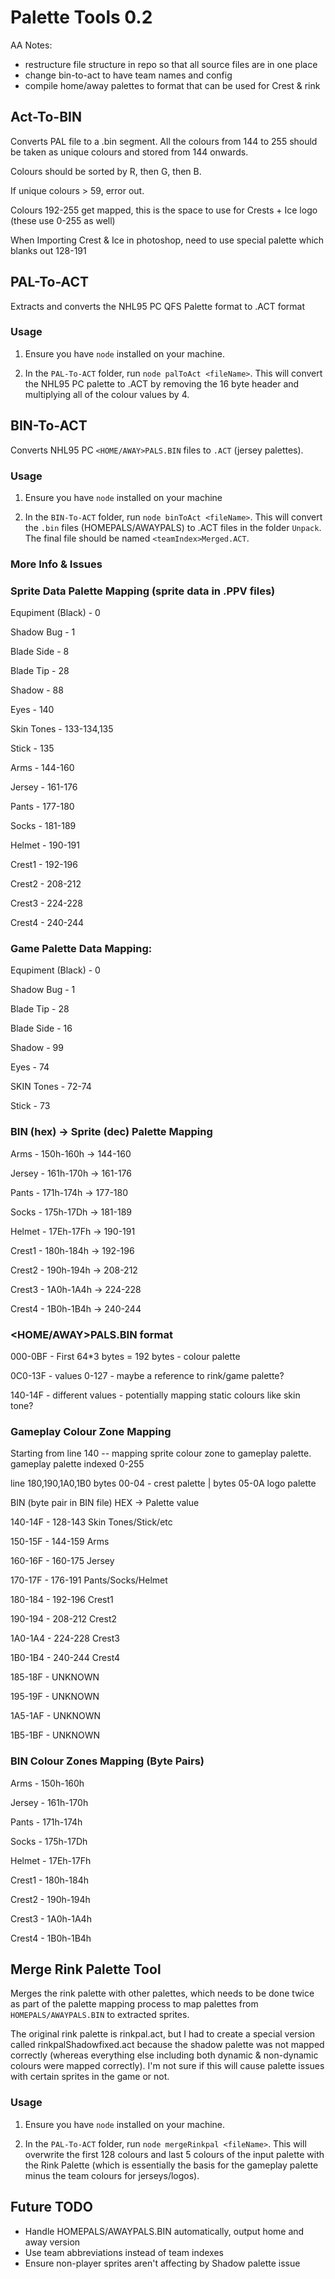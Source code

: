 # Palette Tools 0.2

AA Notes:
- restructure file structure in repo so that all source files are in one place
- change bin-to-act to have team names and config
- compile home/away palettes to format that can be used for Crest & rink

## Act-To-BIN
Converts PAL file to a .bin segment. All the colours from 144 to 255 should be taken as unique colours and stored from 144 onwards. 

Colours should be sorted by R, then G, then B.

If unique colours > 59, error out.

Colours 192-255 get mapped, this is the space to use for Crests + Ice logo (these use 0-255 as well)

When Importing Crest & Ice in photoshop, need to use special palette which blanks out 128-191


## PAL-To-ACT
Extracts and converts the NHL95 PC QFS Palette format to .ACT format

### Usage
1. Ensure you have `node` installed on your machine.

2. In the `PAL-To-ACT` folder, run `node palToAct <fileName>`. This will convert the NHL95 PC palette to .ACT by removing the 16 byte header and multiplying all of the colour values by 4.

## BIN-To-ACT
Converts NHL95 PC `<HOME/AWAY>PALS.BIN` files to `.ACT` (jersey palettes).

### Usage
1. Ensure you have `node` installed on your machine

2. In the `BIN-To-ACT` folder, run `node binToAct <fileName>`. This will convert the `.bin` files (HOMEPALS/AWAYPALS) to .ACT files in the folder `Unpack`. The final file should be named `<teamIndex>Merged.ACT`.

### More Info & Issues

### Sprite Data Palette Mapping (sprite data in .PPV files)
Equpiment (Black) - 0

Shadow Bug - 1

Blade Side - 8

Blade Tip - 28

Shadow - 88

Eyes - 140

Skin Tones - 133-134,135

Stick - 135

Arms - 144-160

Jersey - 161-176

Pants - 177-180

Socks - 181-189

Helmet - 190-191

Crest1 - 192-196

Crest2 - 208-212

Crest3 - 224-228

Crest4 - 240-244


### Game Palette Data Mapping:
Equpiment (Black) - 0

Shadow Bug - 1

Blade Tip - 28

Blade Side - 16

Shadow - 99

Eyes - 74

SKIN Tones - 72-74

Stick - 73

### BIN (hex) -> Sprite (dec) Palette Mapping
Arms - 150h-160h -> 144-160

Jersey - 161h-170h -> 161-176

Pants - 171h-174h -> 177-180

Socks - 175h-17Dh -> 181-189

Helmet - 17Eh-17Fh -> 190-191

Crest1 - 180h-184h -> 192-196

Crest2 - 190h-194h -> 208-212

Crest3 - 1A0h-1A4h -> 224-228

Crest4 - 1B0h-1B4h -> 240-244

### <HOME/AWAY>PALS.BIN format
000-0BF - First 64*3 bytes = 192 bytes - colour palette

0C0-13F - values 0-127 - maybe a reference to rink/game palette?

140-14F - different values - potentially mapping static colours like skin tone?

### Gameplay Colour Zone Mapping
Starting from line 140 -- mapping sprite colour zone to gameplay palette. gameplay palette indexed 0-255

line 180,190,1A0,1B0 bytes 00-04 - crest palette | bytes 05-0A logo palette

BIN (byte pair in BIN file) HEX -> Palette value

140-14F - 128-143 Skin Tones/Stick/etc

150-15F - 144-159 Arms

160-16F - 160-175 Jersey

170-17F - 176-191 Pants/Socks/Helmet

180-184 - 192-196 Crest1

190-194 - 208-212 Crest2

1A0-1A4 - 224-228 Crest3

1B0-1B4 - 240-244 Crest4

185-18F - UNKNOWN

195-19F - UNKNOWN

1A5-1AF - UNKNOWN

1B5-1BF - UNKNOWN


### BIN Colour Zones Mapping (Byte Pairs)
Arms - 150h-160h

Jersey - 161h-170h

Pants - 171h-174h

Socks - 175h-17Dh

Helmet - 17Eh-17Fh

Crest1 - 180h-184h

Crest2 - 190h-194h

Crest3 - 1A0h-1A4h

Crest4 - 1B0h-1B4h

## Merge Rink Palette Tool
Merges the rink palette with other palettes, which needs to be done twice as part of the palette mapping process to map palettes from `HOMEPALS/AWAYPALS.BIN` to extracted sprites.

The original rink palette is rinkpal.act, but I had to create a special version called rinkpalShadowfixed.act because the shadow palette was not mapped correctly (whereas everything else including both dynamic & non-dynamic colours were mapped correctly). I'm not sure if this will cause palette issues with certain sprites in the game or not.

### Usage
1. Ensure you have `node` installed on your machine.

2. In the `PAL-To-ACT` folder, run `node mergeRinkpal <fileName>`. This will overwrite the first 128 colours and last 5 colours of the input palette with the Rink Palette (which is essentially the basis for the gameplay palette minus the team colours for jerseys/logos).


## Future TODO
- Handle HOMEPALS/AWAYPALS.BIN automatically, output home and away version
- Use team abbreviations instead of team indexes
- Ensure non-player sprites aren't affecting by Shadow palette issue